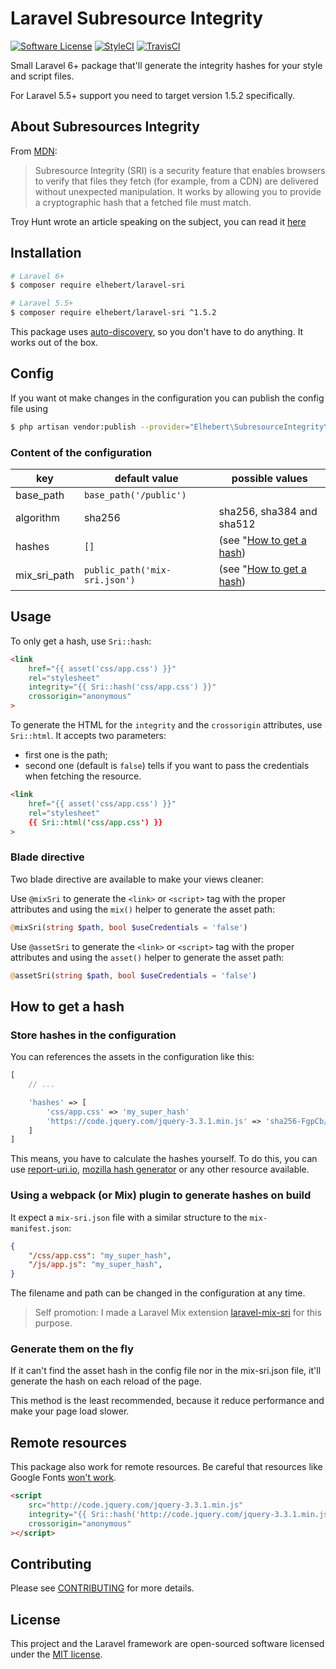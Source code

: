 # Laravel Subresource Integrity

[![Software License](https://img.shields.io/badge/license-MIT-brightgreen.svg?style=flat-square)](LICENSE.md)
[![StyleCI](https://styleci.io/repos/119791861/shield?branch=master)](https://styleci.io/repos/119791861)
[![TravisCI](https://travis-ci.org/Elhebert/laravel-sri.svg?branch=master)](https://travis-ci.org/Elhebert/laravel-sri)

Small Laravel 6+ package that'll generate the integrity hashes for your style and script files.

For Laravel 5.5+ support you need to target version 1.5.2 specifically.

## About Subresources Integrity

From [MDN](https://developer.mozilla.org/en-US/docs/Web/Security/Subresource_Integrity):
> Subresource Integrity (SRI) is a security feature that enables browsers to verify that files they fetch (for example, from a CDN) are delivered without unexpected manipulation. It works by allowing you to provide a cryptographic hash that a fetched file must match.

Troy Hunt wrote an article speaking on the subject, you can read it [here](https://www.troyhunt.com/protecting-your-embedded-content-with-subresource-integrity-sri/)

## Installation

```sh
# Laravel 6+
$ composer require elhebert/laravel-sri

# Laravel 5.5+
$ composer require elhebert/laravel-sri ^1.5.2
```

This package uses [auto-discovery](https://laravel.com/docs/5.5/packages#package-discovery), so you don't have to do anything. It works out of the box.

## Config

If you want ot make changes in the configuration you can publish the config file using

```sh
$ php artisan vendor:publish --provider="Elhebert\SubresourceIntegrity\SriServiceProvider"
```

### Content of the configuration

| key | default value | possible values |
| - | - | - |
| base_path | `base_path('/public')` | |
| algorithm | sha256 | sha256, sha384 and sha512 |
| hashes | `[]` | (see "[How to get a hash](#how-to-get-a-hash)) |
| mix_sri_path | `public_path('mix-sri.json')` | (see "[How to get a hash](#how-to-get-a-hash)) |

## Usage

To only get a hash, use `Sri::hash`:

```html
<link
    href="{{ asset('css/app.css') }}"
    rel="stylesheet"
    integrity="{{ Sri::hash('css/app.css') }}"
    crossorigin="anonymous"
>
```

To generate the HTML for the `integrity` and the `crossorigin` attributes, use `Sri::html`. It accepts two parameters:
- first one is the path;
- second one (default is `false`) tells if you want to pass the credentials when fetching the resource.

```html
<link
    href="{{ asset('css/app.css') }}"
    rel="stylesheet"
    {{ Sri::html('css/app.css') }}
>
```


### Blade directive

Two blade directive are available to make your views cleaner:

Use `@mixSri` to generate the `<link>` or `<script>` tag with the proper attributes and using the `mix()` helper to generate the asset path:
```php
@mixSri(string $path, bool $useCredentials = 'false')
```

Use `@assetSri` to generate the `<link>` or `<script>` tag with the proper attributes and using the `asset()` helper to generate the asset path:
```php
@assetSri(string $path, bool $useCredentials = 'false')
```

## How to get a hash

### Store hashes in the configuration

You can references the assets in the configuration like this:

```php
[
    // ...

    'hashes' => [
        'css/app.css' => 'my_super_hash'
        'https://code.jquery.com/jquery-3.3.1.min.js' => 'sha256-FgpCb/KJQlLNfOu91ta32o/NMZxltwRo8QtmkMRdAu8='
    ]
]
```

This means, you have to calculate the hashes yourself. To do this, you can use [report-uri.io](https://report-uri.com/home/sri_hash), [mozilla hash generator](https://www.srihash.org/) or any other resource available.

### Using a webpack (or Mix) plugin to generate hashes on build

It expect a `mix-sri.json` file with a similar structure to the `mix-manifest.json`:
```json
{
    "/css/app.css": "my_super_hash",
    "/js/app.js": "my_super_hash",
}
```

The filename and path can be changed in the configuration at any time.

> Self promotion: I made a Laravel Mix extension [laravel-mix-sri](https://github.com/Elhebert/laravel-mix-sri) for this purpose.

### Generate them on the fly

If it can't find the asset hash in the config file nor in the mix-sri.json file, it'll generate the hash on each reload of the page.

This method is the least recommended, because it reduce performance and make your page load slower.

## Remote resources

This package also work for remote resources. Be careful that resources like Google Fonts [won't work](https://github.com/google/fonts/issues/473).

```html
<script
    src="http://code.jquery.com/jquery-3.3.1.min.js"
    integrity="{{ Sri::hash('http://code.jquery.com/jquery-3.3.1.min.js') }}"
    crossorigin="anonymous"
></script>
```

## Contributing

Please see [CONTRIBUTING](CONTRIBUTING.md) for more details.

## License

This project and the Laravel framework are open-sourced software licensed under the [MIT license](http://opensource.org/licenses/MIT).
